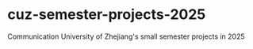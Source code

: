 # cuz-semester-projects-2025
Communication University of Zhejiang's small semester projects in 2025 

